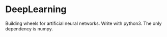 # DeepLearning
Building wheels for artificial neural networks.
Write with python3.
The only dependency is numpy.
